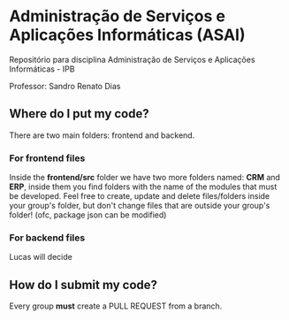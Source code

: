 # Administração de Serviços e Aplicações Informáticas (ASAI)
Repositório para disciplina Administração de Serviços e Aplicações Informáticas - IPB

Professor: Sandro Renato Dias

## Where do I put my code?
There are two main folders: frontend and backend.

### For frontend files
Inside the **frontend/src** folder we have two more folders named: **CRM** and **ERP**, inside them you find folders with the name of the modules that must be developed. Feel free to create, update and delete files/folders inside your group's folder, but don't change files that are outside your group's folder! (ofc, package json can be modified)

### For backend files

Lucas will decide


## How do I submit my code?
Every group **must** create a PULL REQUEST from a branch. 
